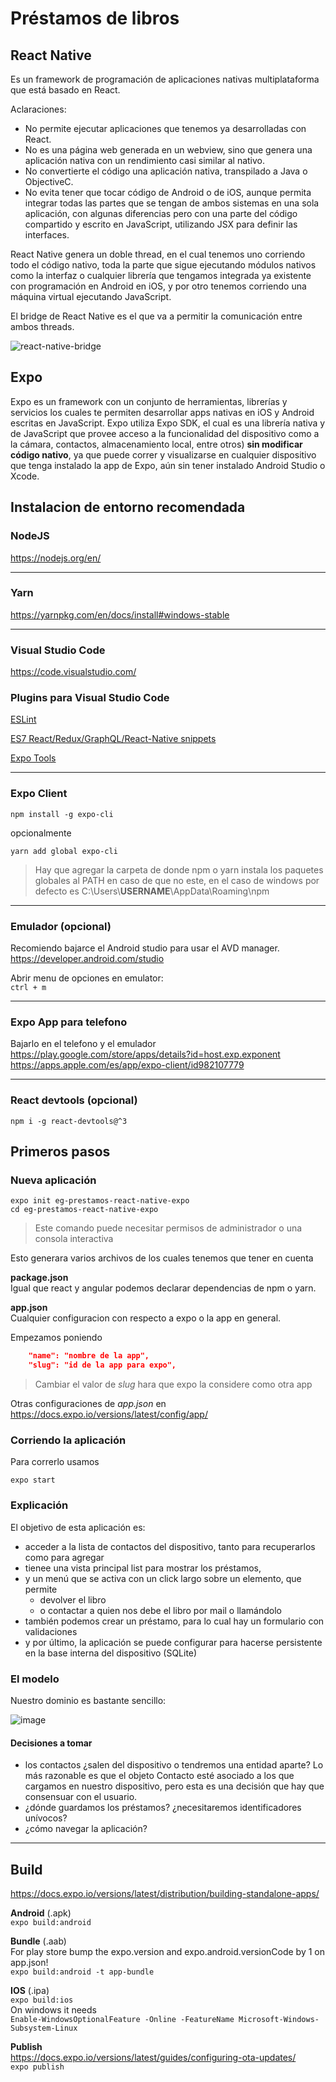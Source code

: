 
# Préstamos de libros

## React Native
Es un framework de programación de aplicaciones nativas multiplataforma que está basado en React.

Aclaraciones:
- No permite ejecutar aplicaciones que tenemos ya desarrolladas con React.
- No es una página web generada en un webview, sino que genera una aplicación nativa con un rendimiento casi similar al nativo.
- No convertierte el código una aplicación nativa, transpilado a Java o ObjectiveC.
- No evita tener que tocar código de Android o de iOS, aunque permita integrar todas las partes que se tengan de ambos sistemas en una sola aplicación, con algunas diferencias pero con una parte del código compartido y escrito en JavaScript, utilizando JSX para definir las interfaces.


React Native genera un doble thread, en el cual tenemos uno corriendo todo el código nativo, toda la parte que sigue ejecutando módulos nativos como la interfaz o cualquier librería que tengamos integrada ya existente con programación en Android en iOS, y por otro tenemos corriendo una máquina virtual ejecutando JavaScript.

El bridge de React Native es el que va a permitir la comunicación entre ambos threads. 

![react-native-bridge](./docs/images/react-native-bridge.webp)

## Expo

Expo es un framework con un conjunto de herramientas, librerías y servicios los cuales te permiten desarrollar apps nativas en iOS y Android escritas en JavaScript. Expo utiliza Expo SDK, el cual es una librería nativa y de JavaScript que provee acceso a la funcionalidad del dispositivo como a la cámara, contactos, almacenamiento local, entre otros) **sin modificar código nativo**, ya que puede correr y visualizarse en cualquier dispositivo que tenga instalado la app de Expo, aún sin tener instalado Android Studio o Xcode.

## Instalacion de entorno recomendada

### NodeJS
https://nodejs.org/en/

---
### Yarn
https://yarnpkg.com/en/docs/install#windows-stable

---
### Visual Studio Code 
https://code.visualstudio.com/

### Plugins para Visual Studio Code

[ESLint](https://marketplace.visualstudio.com/items?itemName=dbaeumer.vscode-eslint)

[ES7 React/Redux/GraphQL/React-Native snippets](https://marketplace.visualstudio.com/items?itemName=dsznajder.es7-react-js-snippets)

[Expo Tools](https://marketplace.visualstudio.com/items?itemName=byCedric.vscode-expo)

---
### Expo Client  
```console
npm install -g expo-cli
```
opcionalmente
```console
yarn add global expo-cli
```
> Hay que agregar la carpeta de donde npm o yarn instala los paquetes globales al PATH en caso de que no este, en el caso de windows por defecto es C:\Users\\**USERNAME**\AppData\Roaming\npm  

---
### Emulador (opcional)
Recomiendo bajarce el Android studio para usar el AVD manager.  
https://developer.android.com/studio


Abrir menu de opciones en emulator:  
`ctrl + m`

---
### Expo App para telefono
Bajarlo en el telefono y el emulador
https://play.google.com/store/apps/details?id=host.exp.exponent
https://apps.apple.com/es/app/expo-client/id982107779

---
### React devtools (opcional)
```console
npm i -g react-devtools@^3
```


## Primeros pasos

### Nueva aplicación
```console
expo init eg-prestamos-react-native-expo
cd eg-prestamos-react-native-expo
```
> Este comando puede necesitar permisos de administrador o una consola interactiva

Esto generara varios archivos de los cuales tenemos que tener en cuenta

**package.json**  
Igual que react y angular podemos declarar dependencias de npm o yarn.

**app.json**  
Cualquier configuracion con respecto a expo o la app en general.

Empezamos poniendo
```json
    "name": "nombre de la app",
    "slug": "id de la app para expo",
```
> Cambiar el valor de *slug* hara que expo la considere como otra app

Otras configuraciones de *app.json* en https://docs.expo.io/versions/latest/config/app/

### Corriendo la aplicación

Para correrlo usamos  
```console
expo start
```

### Explicación

El objetivo de esta aplicación es:

* acceder a la lista de contactos del dispositivo, tanto para recuperarlos como para agregar
* tienee una vista principal list para mostrar los préstamos,
* y un menú que se activa con un click largo sobre un elemento, que permite
  * devolver el libro
  * o contactar a quien nos debe el libro por mail o llamándolo
* también podemos crear un préstamo, para lo cual hay un formulario con validaciones
* y por último, la aplicación se puede configurar para hacerse persistente en la base interna del dispositivo (SQLite)

### El modelo

Nuestro dominio es bastante sencillo:

![image](docs/images/modelo.png)

#### Decisiones a tomar

* los contactos ¿salen del dispositivo o tendremos una entidad aparte? Lo más razonable es que el objeto Contacto esté asociado a los que cargamos en nuestro dispositivo, pero esta es una decisión que hay que consensuar con el usuario.
* ¿dónde guardamos los préstamos? ¿necesitaremos identificadores unívocos?
* ¿cómo navegar la aplicación?


---

## Build
https://docs.expo.io/versions/latest/distribution/building-standalone-apps/

**Android** (.apk)  
`expo build:android`

**Bundle** (.aab)  
For play store bump the expo.version and expo.android.versionCode by 1 on app.json!  
`expo build:android -t app-bundle`

**IOS** (.ipa)  
`expo build:ios`  
On windows it needs  
`Enable-WindowsOptionalFeature -Online -FeatureName Microsoft-Windows-Subsystem-Linux`

**Publish**  
https://docs.expo.io/versions/latest/guides/configuring-ota-updates/  
`expo publish`



